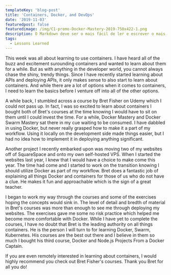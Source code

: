 ```yaml
---
templateKey: 'blog-post'
title: 'Containers, Docker, and DevOps'
date: '2019-11-03'
featuredpost: false
featuredimage: /img/C1-promo-Docker-Mastery-2019-750x422-1.png
description: O Markdown deve ser o mais fácil de ler e escrever o mais possível.
tags:
  - Lessons Learned
---
```


This week was all about learning to use containers. I have heard all of the buzz and excitement surounding containers and wanted to learn about them for a while. But as with anything in the developer world, you cannot always chase the shiny, trendy things. Since I have recently started learning about APIs and deploying APIs, it only makes sense to also start to learn about containers. And while there are a lot of options when it comes to containers, I need to learn the basics before I venture off into all of the other options.

A while back, I stumbled across a course by Bret Fisher on Udemy which I could not pass up. In fact, I was so excited to learn about containers I bought both of Bret's courses at the time knowing I would have to sit on them until I could invest the time. For a while, Docker Mastery and Docker Swarm Mastery sat there in my cue waiting to be consumed. I have dabbled in using Docker, but never really grasped how to make it a part of my workflow. Using it locally on the development side made things easier, but I had no idea how to implement it in deploying anything significant.

Another project I recently embarked upon was moving two of my websites off of SquareSpace and onto my own self-hosted VPS. When I started the websites last year, I knew that I would have a choice to make come this year. The time had come and I started to work on the transition knowing I should utilize Docker as part of my workflow. Bret does a fantastic job of explaining all things Docker and containers for those of us who do not have a clue. He makes it fun and approachable which is the sign of a great teacher.

I began to work my way through the courses and some of the exercises hoping the concepts would sink in. The level of detail and bredth of material in Bret's courses was more than enough to see me through deploying my websites. The exercises gave me some no risk practice which helped me become more comfortable with Docker. While I have yet to complete the courses, I have no doubt that Bret is the leading authority on all things containers. He is the person I will turn to for learning Docker, Swarm, Kubernetes. His courses are the best out there and I believe in them so much I bought his third course, Docker and Node.js Projects From a Docker Captain.

If you are even remotely interested in learning about containers, I would highly recommend you check out Bret Fisher's courses. Thank you Bret for all you do!
